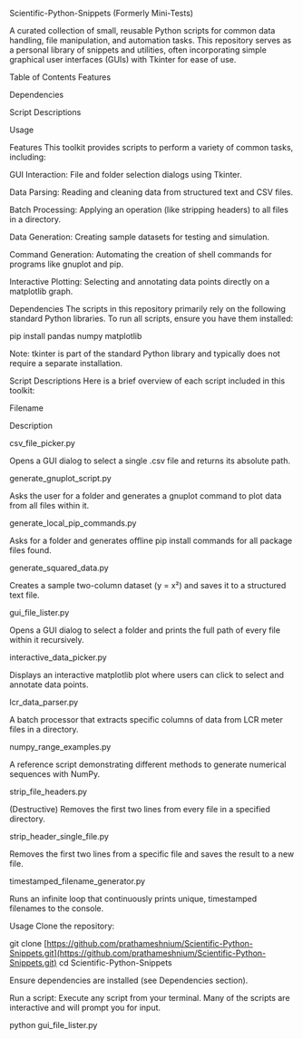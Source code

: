 Scientific-Python-Snippets
(Formerly Mini-Tests)

A curated collection of small, reusable Python scripts for common data handling, file manipulation, and automation tasks. This repository serves as a personal library of snippets and utilities, often incorporating simple graphical user interfaces (GUIs) with Tkinter for ease of use.

Table of Contents
Features

Dependencies

Script Descriptions

Usage

Features
This toolkit provides scripts to perform a variety of common tasks, including:

GUI Interaction: File and folder selection dialogs using Tkinter.

Data Parsing: Reading and cleaning data from structured text and CSV files.

Batch Processing: Applying an operation (like stripping headers) to all files in a directory.

Data Generation: Creating sample datasets for testing and simulation.

Command Generation: Automating the creation of shell commands for programs like gnuplot and pip.

Interactive Plotting: Selecting and annotating data points directly on a matplotlib graph.

Dependencies
The scripts in this repository primarily rely on the following standard Python libraries. To run all scripts, ensure you have them installed:

pip install pandas numpy matplotlib

Note: tkinter is part of the standard Python library and typically does not require a separate installation.

Script Descriptions
Here is a brief overview of each script included in this toolkit:

Filename

Description

csv_file_picker.py

Opens a GUI dialog to select a single .csv file and returns its absolute path.

generate_gnuplot_script.py

Asks the user for a folder and generates a gnuplot command to plot data from all files within it.

generate_local_pip_commands.py

Asks for a folder and generates offline pip install commands for all package files found.

generate_squared_data.py

Creates a sample two-column dataset (y = x²) and saves it to a structured text file.

gui_file_lister.py

Opens a GUI dialog to select a folder and prints the full path of every file within it recursively.

interactive_data_picker.py

Displays an interactive matplotlib plot where users can click to select and annotate data points.

lcr_data_parser.py

A batch processor that extracts specific columns of data from LCR meter files in a directory.

numpy_range_examples.py

A reference script demonstrating different methods to generate numerical sequences with NumPy.

strip_file_headers.py

(Destructive) Removes the first two lines from every file in a specified directory.

strip_header_single_file.py

Removes the first two lines from a specific file and saves the result to a new file.

timestamped_filename_generator.py

Runs an infinite loop that continuously prints unique, timestamped filenames to the console.

Usage
Clone the repository:

git clone [https://github.com/prathameshnium/Scientific-Python-Snippets.git](https://github.com/prathameshnium/Scientific-Python-Snippets.git)
cd Scientific-Python-Snippets

Ensure dependencies are installed (see Dependencies section).

Run a script: Execute any script from your terminal. Many of the scripts are interactive and will prompt you for input.

python gui_file_lister.py
